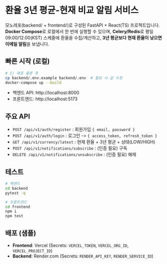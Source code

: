# 환율 3년 평균-현재 비교 알림 서비스

모노레포(backend/ + frontend/)로 구성된 FastAPI + React(TS) 프로젝트입니다.  
**Docker Compose**로 로컬에서 한 번에 실행할 수 있으며, **Celery/Redis**로 평일 09:00/12:00(KST) 스케줄에
환율을 수집/계산하고, **3년 평균보다 현재 환율이 낮으면 이메일 알림**을 보냅니다.

## 빠른 시작 (로컬)

```bash
# 1) 레포 클론 후
cp backend/.env.example backend/.env  # 필요 시 값 수정
docker-compose up --build
```

- 백엔드 API: http://localhost:8000
- 프론트엔드: http://localhost:5173

## 주요 API

- `POST /api/v1/auth/register` : 회원가입 `{ email, password }`
- `POST /api/v1/auth/login` : 로그인 -> `{ access_token, refresh_token }`
- `GET /api/v1/currency/latest` : 현재 환율 + 3년 평균 + 상태(LOW/HIGH)
- `POST /api/v1/notifications/subscribe` : (인증 필요) 구독
- `DELETE /api/v1/notifications/unsubscribe` : (인증 필요) 해제

## 테스트

```bash
# 백엔드
cd backend
pytest -q

# 프론트엔드
cd frontend
npm i
npm test
```

## 배포 (샘플)
- **Frontend**: Vercel (Secrets: `VERCEL_TOKEN`, `VERCEL_ORG_ID`, `VERCEL_PROJECT_ID`)
- **Backend**: Render.com (Secrets: `RENDER_API_KEY`, `RENDER_SERVICE_ID`)
